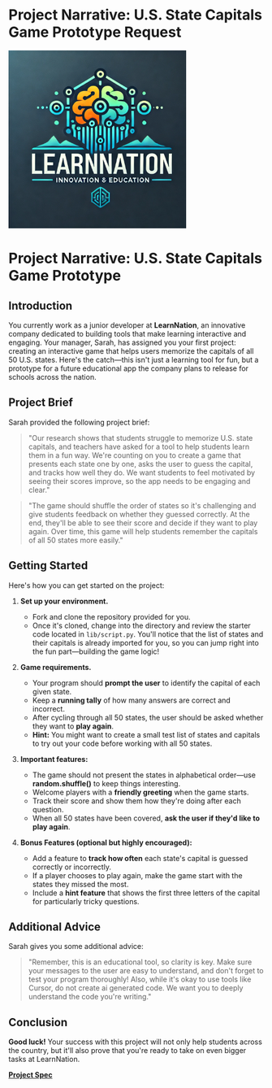 # Project Narrative: U.S. State Capitals Game Prototype Request  

<img src = "./assets/learn-nation-logo.webp" alt = "LearnNation Logo" width = "350" height = "auto">

# Project Narrative: U.S. State Capitals Game Prototype

## Introduction

You currently work as a junior developer at **LearnNation**, an innovative company dedicated to building tools that make learning interactive and engaging. Your manager, Sarah, has assigned you your first project: creating an interactive game that helps users memorize the capitals of all 50 U.S. states. Here's the catch—this isn't just a learning tool for fun, but a prototype for a future educational app the company plans to release for schools across the nation.

## Project Brief

Sarah provided the following project brief:

> "Our research shows that students struggle to memorize U.S. state capitals, and teachers have asked for a tool to help students learn them in a fun way. We're counting on you to create a game that presents each state one by one, asks the user to guess the capital, and tracks how well they do. We want students to feel motivated by seeing their scores improve, so the app needs to be engaging and clear."

> "The game should shuffle the order of states so it's challenging and give students feedback on whether they guessed correctly. At the end, they'll be able to see their score and decide if they want to play again. Over time, this game will help students remember the capitals of all 50 states more easily."

## Getting Started

Here's how you can get started on the project:

1. **Set up your environment.**
   * Fork and clone the repository provided for you.
   * Once it's cloned, change into the directory and review the starter code located in `lib/script.py`. You'll notice that the list of states and their capitals is already imported for you, so you can jump right into the fun part—building the game logic!

2. **Game requirements.**
   * Your program should **prompt the user** to identify the capital of each given state.
   * Keep a **running tally** of how many answers are correct and incorrect.
   * After cycling through all 50 states, the user should be asked whether they want to **play again**.
   * **Hint:** You might want to create a small test list of states and capitals to try out your code before working with all 50 states.

3. **Important features:**
   * The game should not present the states in alphabetical order—use **random.shuffle()** to keep things interesting.
   * Welcome players with a **friendly greeting** when the game starts.
   * Track their score and show them how they're doing after each question.
   * When all 50 states have been covered, **ask the user if they'd like to play again**.

4. **Bonus Features (optional but highly encouraged):**
   * Add a feature to **track how often** each state's capital is guessed correctly or incorrectly.
   * If a player chooses to play again, make the game start with the states they missed the most.
   * Include a **hint feature** that shows the first three letters of the capital for particularly tricky questions.

## Additional Advice

Sarah gives you some additional advice:

> "Remember, this is an educational tool, so clarity is key. Make sure your messages to the user are easy to understand, and don't forget to test your program thoroughly! Also, while it's okay to use tools like Cursor, do not create ai generated code. We want you to deeply understand the code you're writing."

## Conclusion

**Good luck!** Your success with this project will not only help students across the country, but it'll also prove that you're ready to take on even bigger tasks at LearnNation.


**[Project Spec](./project-spec.md)**